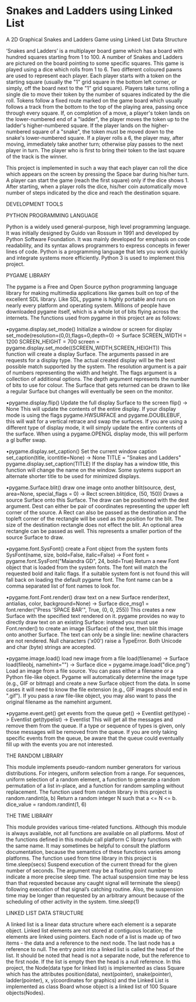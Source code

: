 # Snakes and Ladders using Linked List
A 2D Graphical Snakes and Ladders Game using Linked List Data Structure
  
  ‘Snakes and Ladders’ is a multiplayer board game which has a board with hundred squares starting from 1 to 100. A number of Snakes and Ladders are pictured on the board pointing to some specific squares. This game is played using a dice which rolls from 1 to 6. Two different coloured pawns are used to represent each player. Each player starts with a token on the starting square (usually the "1" grid square in the bottom left corner, or simply, off the board next to the "1" grid square). Players take turns rolling a single die to move their token by the number of squares indicated by the die roll. Tokens follow a fixed route marked on the game board which usually follows a track from the bottom to the top of the playing area, passing once through every square. If, on completion of a move, a player's token lands on the lower-numbered end of a "ladder", the player moves the token up to the ladder's higher-numbered square. If the player lands on the higher-numbered square of a "snake", the token must be moved down to the snake's lower-numbered square. If a player rolls a 6, the player may, after moving, immediately take another turn; otherwise play passes to the next player in turn. The player who is first to bring their token to the last square of the track is the winner.
  
  This project is implemented in such a way that each player can roll the dice which appears on the screen by pressing the Space bar during his/her turn. A player can start the game (reach the first square) only if the dice shows 1. After starting, when a player rolls the dice, his/her coin automatically move number of steps indicated by the dice and reach the destination square. 

DEVELOPMENT TOOLS


PYTHON PROGRAMMING LANGUAGE

Python is a widely used general-purpose, high level programming language. It was initially designed by Guido van Rossum in 1991 and developed by Python Software Foundation. It was mainly developed for emphasis on code readability, and its syntax allows programmers to express concepts in fewer lines of code. Python is a programming language that lets you work quickly and integrate systems more efficiently. Python 3 is used to implement this project.

PYGAME LIBRARY

The pygame is a Free and Open Source python programming language library for making multimedia applications like games built on top of the excellent SDL library. Like SDL, pygame is highly portable and runs on nearly every platform and operating system. Millions of people have downloaded pygame itself, which is a whole lot of bits flying across the internets.
The functions used from pygame in this project are as follows:

•pygame.display.set_mode()
Initialize a window or screen for display
set_mode(resolution=(0,0),flags=0,depth=0) -> Surface
SCREEN_WIDTH = 1200
SCREEN_HEIGHT = 700
screen = pygame.display.set_mode((SCREEN_WIDTH,SCREEN_HEIGHT))
This function will create a display Surface. The arguments passed in are requests for a display type. The actual created display will be the best possible match supported by the system. The resolution argument is a pair of numbers representing the width and height. The flags argument is a collection of additional options. The depth argument represents the number of bits to use for colour. The Surface that gets returned can be drawn to like a regular Surface but changes will eventually be seen on the monitor.
 
•pygame.display.flip()
Update the full display Surface to the screen
flip() -> None
This will update the contents of the entire display. If your display mode is using the flags  pygame.HWSURFACE and pygame.DOUBLEBUF, this will wait for a vertical retrace and swap the surfaces. If you are using a different type of display mode, it will simply update the entire contents of the surface. When using a pygame.OPENGL display mode, this will perform a gl buffer swap.

•pygame.display.set_caption()
Set the current window caption
set_caption(title, icontitle=None) -> None
TITLE = "Snakes and Ladders"
pygame.display.set_caption(TITLE)
If the display has a window title, this function will change the name on the window. Some systems support an alternate shorter title to be used for minimized displays.

•pygame.Surface.blit()
draw one image onto another
blit(source, dest, area=None, special_flags = 0) -> Rect
screen.blit(dice, (50, 150))
Draws a source Surface onto this Surface. The draw can be positioned with the dest argument. Dest can either be pair of coordinates representing the upper left corner of the source. A Rect can also be passed as the destination and the topleft corner of the rectangle will be used as the position for the blit. The size of the destination rectangle does not effect the blit. An optional area rectangle can be passed as well. This represents a smaller portion of the source Surface to draw.

•pygame.font.SysFont()
create a Font object from the system fonts
SysFont(name, size, bold=False, italic=False) -> Font
font = pygame.font.SysFont("Maiandra GD", 24, bold=True)
Return a new Font object that is loaded from the system fonts. The font will match the requested bold and italic flags. If a suitable system font is not found this will fall back on loading the default pygame font. The font name can be a comma separated list of font names to look for.

•pygame.font.Font.render()
draw text on a new Surface
render(text, antialias, color, background=None) -> Surface
dice_msg1 = font.render("Press 'SPACE BAR'", True, (0, 0, 255))
This creates a new Surface with the specified text rendered on it. pygame provides no way to directly draw text on an existing Surface: instead you must use Font.render() to create an image (Surface) of the text, then blit this image onto another Surface. The text can only be a single line: newline characters are not rendered. Null characters ('x00') raise a TypeError. Both Unicode and char (byte) strings are accepted.

•pygame.image.load()
load new image from a file
load(filename) -> Surface
load(fileobj, namehint="") -> Surface
dice = pygame.image.load("dice.png")
Load an image from a file source. You can pass either a filename or a Python file-like object. Pygame will automatically determine the image type (e.g., GIF or bitmap) and create a new Surface object from the data. In some cases it will need to know the file extension (e.g., GIF images should end in ".gif"). If you pass a raw file-like object, you may also want to pass the original filename as the namehint argument.

•pygame.event.get()
get events from the queue
get() -> Eventlist
get(type) -> Eventlist
get(typelist) -> Eventlist
This will get all the messages and remove them from the queue. If a type or sequence of types is given, only those messages will be removed from the queue. If you are only taking specific events from the queue, be aware that the queue could eventually fill up with the events you are not interested.

THE RANDOM LIBRARY

This module implements pseudo-random number generators for various distributions. For integers, uniform selection from a range. For sequences, uniform selection of a random element, a function to generate a random permutation of a list in-place, and a function for random sampling without replacement.
The function used from random library in this project is
random.randint(a, b)
Return a random integer N such that a <= N <= b.
dice_value = random.randint(1, 6)

THE TIME LIBRARY

This module provides various time-related functions. Although this module is always available, not all functions are available on all platforms. Most of the functions defined in this module call platform C library functions with the same name. It may sometimes be helpful to consult the platform documentation, because the semantics of these functions varies among platforms.
The function used from time library in this project is
time.sleep(secs)
Suspend execution of the current thread for the given number of seconds. The argument may be a floating point number to indicate a more precise sleep time. The actual suspension time may be less than that requested because any caught signal will terminate the sleep() following execution of that signal’s catching routine. Also, the suspension time may be longer than requested by an arbitrary amount because of the scheduling of other activity in the system.
time.sleep(1)

LINKED LIST DATA STRUCTURE

A linked list is a linear data structure where each element is a separate object. Linked list elements are not stored at contiguous location; the elements are linked using pointers. Each node of a list is made up of two items - the data and a reference to the next node. The last node has a reference to null. The entry point into a linked list is called the head of the list. It should be noted that head is not a separate node, but the reference to the first node. If the list is empty then the head is a null reference. 
In this project, the Node(data type for linked list) is implemented as class Square which has the attributes position(data), next(pointer), snake(pointer), ladder(pointer), x, y(coordinates for graphics) and the Linked List is implemented as class Board whose object is a linked list of 100 Square objects(Nodes).

